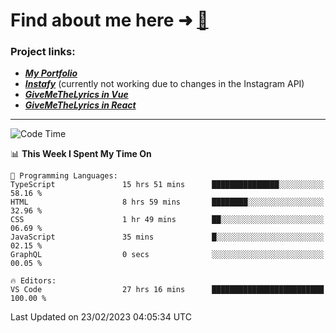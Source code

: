 # Find about me here ➜ [🧑](https://pauabella.dev)

### Project links:
- ***[My Portfolio](https://pauabella.dev)***
- ***[Instafy](https://instafy.me)*** (currently not working due to changes in the Instagram API)
- ***[GiveMeTheLyrics in Vue](https://lyrics.pauabella.dev)***
- ***[GiveMeTheLyrics in React](https://pauabella.dev/GiveMeTheLyrics)***

---
<!--START_SECTION:waka-->
![Code Time](http://img.shields.io/badge/Code%20Time-1%2C920%20hrs%2047%20mins-blue)

📊 **This Week I Spent My Time On** 

```text
💬 Programming Languages: 
TypeScript               15 hrs 51 mins      ███████████████░░░░░░░░░░   58.16 % 
HTML                     8 hrs 59 mins       ████████░░░░░░░░░░░░░░░░░   32.96 % 
CSS                      1 hr 49 mins        ██░░░░░░░░░░░░░░░░░░░░░░░   06.69 % 
JavaScript               35 mins             █░░░░░░░░░░░░░░░░░░░░░░░░   02.15 % 
GraphQL                  0 secs              ░░░░░░░░░░░░░░░░░░░░░░░░░   00.05 % 

🔥 Editors: 
VS Code                  27 hrs 16 mins      █████████████████████████   100.00 % 
```


 Last Updated on 23/02/2023 04:05:34 UTC
<!--END_SECTION:waka-->
